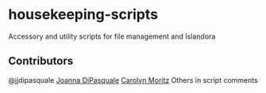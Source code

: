 # housekeeping-scripts
Accessory and utility scripts for file management and Islandora

## Contributors
@jjdipasquale
[Joanna DiPasquale](@jjdipasquale)
[Carolyn Moritz](@exsilica)
Others in script comments
